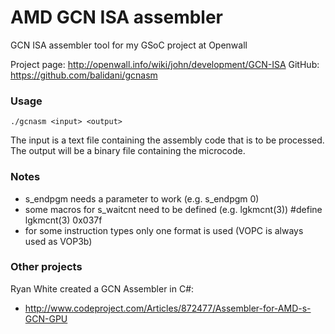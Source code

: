 AMD GCN ISA assembler
=====================

GCN ISA assembler tool for my GSoC project at Openwall

Project page: http://openwall.info/wiki/john/development/GCN-ISA
GitHub: https://github.com/balidani/gcnasm

### Usage

    ./gcnasm <input> <output>
    
The input is a text file containing the assembly code that is to be processed. The output will be a binary file containing the microcode.

### Notes

* s_endpgm needs a parameter to work (e.g. s_endpgm 0)
* some macros for s_waitcnt need to be defined (e.g. lgkmcnt(3))
      #define lgkmcnt(3) 0x037f
* for some instruction types only one format is used (VOPC is always used as VOP3b)

### Other projects

Ryan White created a GCN Assembler in C#: 
* http://www.codeproject.com/Articles/872477/Assembler-for-AMD-s-GCN-GPU
